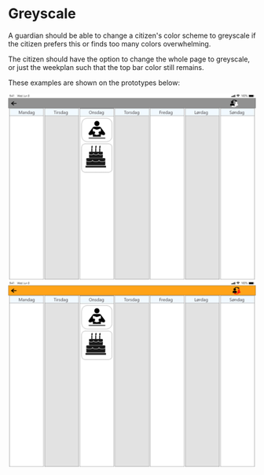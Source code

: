 # Greyscale
A guardian should be able to change a citizen's color scheme to greyscale if the citizen prefers this or finds too many colors overwhelming.

The citizen should have the option to change the whole page to greyscale, or just the weekplan such that the top bar color still remains.

These examples are shown on the prototypes below:

![orange](./images/GreyscaleGreyBar.png)
![orange](./images/GreyscaleOrangeBar.png)

<!-- <img src="./images/GreyscaleOrangeBar.png" alt="orange" width="250"> -->
<!-- <img src="./images/GreyscaleGreyBar.png" alt="orange" width="250"> -->
